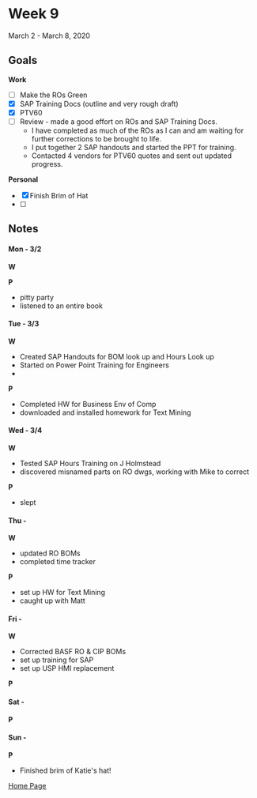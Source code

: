 # Week 9
March 2 - March 8, 2020

## Goals

**Work**

- [ ] Make the ROs Green
- [x] SAP Training Docs (outline and very rough draft)
- [x] PTV60 
- [ ] Review - made a good effort on ROs and SAP Training Docs.  
	- I have completed as much of the ROs as I can and am waiting for further corrections to be brought to life.
	- I put together 2 SAP handouts and started the PPT for training. 
	- Contacted 4 vendors for PTV60 quotes and sent out updated progress.  

**Personal**

- [x] Finish Brim of Hat
- [ ] 


## Notes

#### Mon - 3/2 ####

**W**

**P**

- pitty party
- listened to an entire book

#### Tue - 3/3 ####

**W**

- Created SAP Handouts for BOM look up and Hours Look up
- Started on Power Point Training for Engineers
- 

**P**

- Completed HW for Business Env of Comp
- downloaded and installed homework for Text Mining

#### Wed - 3/4 ####

**W**

- Tested SAP Hours Training on J Holmstead
- discovered misnamed parts on RO dwgs, working with Mike to correct

**P**

- slept

#### Thu -  ####

**W**

- updated RO BOMs 
- completed time tracker

**P**

- set up HW for Text Mining
- caught up with Matt

#### Fri -  ####

**W**

- Corrected BASF RO & CIP BOMs 
- set up training for SAP
- set up USP HMI replacement

**P**

#### Sat -  ####

**P**

#### Sun -  ####

**P**

- Finished brim of Katie's hat!

[Home Page](https://ch3ck3rs.github.io/Goals)
